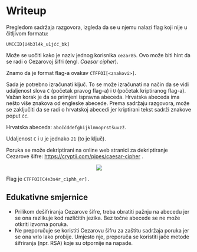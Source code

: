 # Writeup

Pregledom sadržaja razgovora, izgleda da se u njemu nalazi flag koji nije u čitljivom formatu:
```
UMCCID[U4b3l4k_u1jćć_bk]
```

Može se uočiti kako je naziv jednog korisnika ```cezar85```.
Ovo može biti hint da se radi o Cezarovoj šifri (engl. _Caesar cipher_).

Znamo da je format flag-a ovakav ```CTFFOI[<znakovi>]```.

Sada je potrebno izračunati ključ.
To se može izračunati na način da se vidi udaljenost slova ```C``` (početak pravog flag-a) i ```U``` (početak kriptiranog flag-a).
Važan korak je da se primjeni ispravna abeceda.
Hrvatska abeceda ima nešto više znakova od engleske abecede.
Prema sadržaju razgovora, može se zaključiti da se radi o hrvatskoj abecedi jer kriptirani tekst sadrži znakove poput ```čć```.

Hrvatska abeceda: ```abcčćdđefghijklmnoprstšuvzž```.

Udaljenost ```C``` i ```U``` je jednako ```21``` (to je ključ).

Poruka se može dekriptirani na online web stranici za dekriptiranje Cezarove šifre: https://cryptii.com/pipes/caesar-cipher .

<p align="center">
 <a href="https://github.com/user-attachments/assets/04d141bc-0a21-442a-a3a0-5c9494e8ea68?raw=true" target="_blank">
  <img src="https://github.com/user-attachments/assets/04d141bc-0a21-442a-a3a0-5c9494e8ea68"/>
  <a/>
<p/>
  
Flag je ```CTFFOI[C4e3s4r_c1phh_er].```

## Edukativne smjernice
- Prilikom dešifriranja Cezarove šifre, treba obratiti pažnju na abecedu jer se ona razlikuje kod različitih jezika. Bez točne abecede se ne može otkriti izvorna poruka.
- Ne preporučuje se koristiti Cezarovu šifru za zaštitu sadržaja poruka jer se ona vrlo lako probije. Umjesto nje, preporuča se koristiti jače metode šifriranja (npr. RSA) koje su otpornije na napade.
